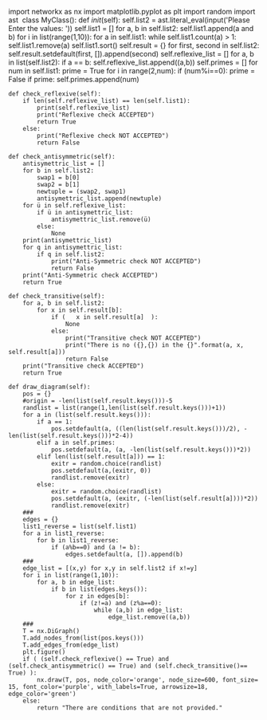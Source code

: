 import networkx as nx
import matplotlib.pyplot as plt
import random
import ast
​
class MyClass():
    def _init_(self):
        self.list2 = ast.literal_eval(input('Please Enter the values: '))
        self.list1 = []
        for a, b in self.list2:
            self.list1.append(a and b)
        for i in list(range(1,10)):
            for a in self.list1:
                while self.list1.count(a) > 1:
                    self.list1.remove(a)
        self.list1.sort()
        self.result = {}
        for first, second in self.list2:
            self.result.setdefault(first, []).append(second)
        self.reflexive_list = []
        for a, b in list(self.list2):
            if a == b:
                self.reflexive_list.append((a,b))
        self.primes = []
        for num in self.list1:
            prime = True
            for i in range(2,num):
                if (num%i==0):
                    prime = False
            if prime:
               self.primes.append(num)
            
    def check_reflexive(self):
        if len(self.reflexive_list) == len(self.list1):
            print(self.reflexive_list)
            print("Reflexive check ACCEPTED")
            return True
        else:
            print("Reflexive check NOT ACCEPTED")
            return False
        
    def check_antisymmetric(self):
        antisymettric_list = []
        for b in self.list2:
            swap1 = b[0]
            swap2 = b[1]
            newtuple = (swap2, swap1)
            antisymettric_list.append(newtuple)
        for ü in self.reflexive_list:
            if ü in antisymettric_list:
                antisymettric_list.remove(ü)
            else:
                None
        print(antisymettric_list)
        for q in antisymettric_list:
            if q in self.list2:
                print("Anti-Symmetric check NOT ACCEPTED")
                return False
        print("Anti-Symmetric check ACCEPTED")
        return True
    
    def check_transitive(self):      
        for a, b in self.list2:
            for x in self.result[b]:
                if (   x in self.result[a]  ):
                    None
                else:
                    print("Transitive check NOT ACCEPTED")
                    print("There is no ({},{}) in the {}".format(a, x, self.result[a]))
                    return False
        print("Transitive check ACCEPTED")
        return True
    
    def draw_diagram(self):
        pos = {}
        #origin = -len(list(self.result.keys()))-5
        randlist = list(range(1,len(list(self.result.keys()))+1))
        for a in (list(self.result.keys())):
            if a == 1:
                pos.setdefault(a, ((len(list(self.result.keys()))/2), -len(list(self.result.keys()))*2-4))
            elif a in self.primes:
                pos.setdefault(a, (a, -len(list(self.result.keys()))*2))
            elif len(list(self.result[a])) == 1:
                exitr = random.choice(randlist)
                pos.setdefault(a,(exitr, 0))
                randlist.remove(exitr)
            else:
                exitr = random.choice(randlist)
                pos.setdefault(a, (exitr, (-len(list(self.result[a])))*2))
                randlist.remove(exitr)
        ###
        edges = {}
        list1_reverse = list(self.list1)
        for a in list1_reverse:
            for b in list1_reverse:
                if (a%b==0) and (a != b):
                    edges.setdefault(a, []).append(b)
        ###
        edge_list = [(x,y) for x,y in self.list2 if x!=y]
        for i in list(range(1,10)):
            for a, b in edge_list:
                if b in list(edges.keys()):
                    for z in edges[b]:
                        if (z!=a) and (z%a==0):
                            while (a,b) in edge_list:
                                edge_list.remove((a,b))
        ###
        T = nx.DiGraph()
        T.add_nodes_from(list(pos.keys()))
        T.add_edges_from(edge_list)
        plt.figure()
        if ( (self.check_reflexive() == True) and (self.check_antisymmetric() == True) and (self.check_transitive()== True) ):
            nx.draw(T, pos, node_color='orange', node_size=600, font_size= 15, font_color='purple', with_labels=True, arrowsize=18, edge_color='green')
        else:
            return "There are conditions that are not provided."

